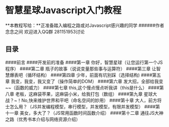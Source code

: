 # 智慧星球Javascript入门教程
**本教程写给：**正准备踏入编程之路或对Javascript感兴趣的同学
######作者   念念之间 欢迎进入QQ群 281151953讨论
##  目录

####前言
####开发前的准备
####第一章 你好，智慧星球（让您运行第一个JS程序）
####第二章 瓶子的故事（说说变量那些事与运算符）
####第三章 让智慧爆表吧（循环结构）
####第四章 少年，前面有坑别踩（选择结构)
####第五章 我变，我变，我又变了（操作简单的DOM）
####第六章 发大招，全部给我变~~（函数的威力）
####第七章 this,这个慢点慢点听我讲（this是什么）
####第八章 老板，这麻袋苹果，这麻袋小米，给我打包（数组）
####第九章 星球大战？~！No,快来维护世界和平吧（命名空间的妙用）
####第十章 大人，前方将士怎么用？（JS并发编程模型，串行模型，并发模型，有限并发模型）
####第十一章 美女，多大了？（JS常用函数时间函数介绍）
####第十二章 通往JS大神之路（优秀书本介绍与网络资源介绍）
